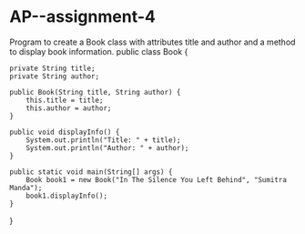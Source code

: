 # AP--assignment-4
Program to create a Book class with attributes title and author and a method to display book information.
public class Book {
	
    private String title;
    private String author;

    public Book(String title, String author) {
        this.title = title;
        this.author = author;
    }

    public void displayInfo() {
        System.out.println("Title: " + title);
        System.out.println("Author: " + author);
    }

    public static void main(String[] args) {
        Book book1 = new Book("In The Silence You Left Behind", "Sumitra Manda");
        book1.displayInfo();
    }
}
